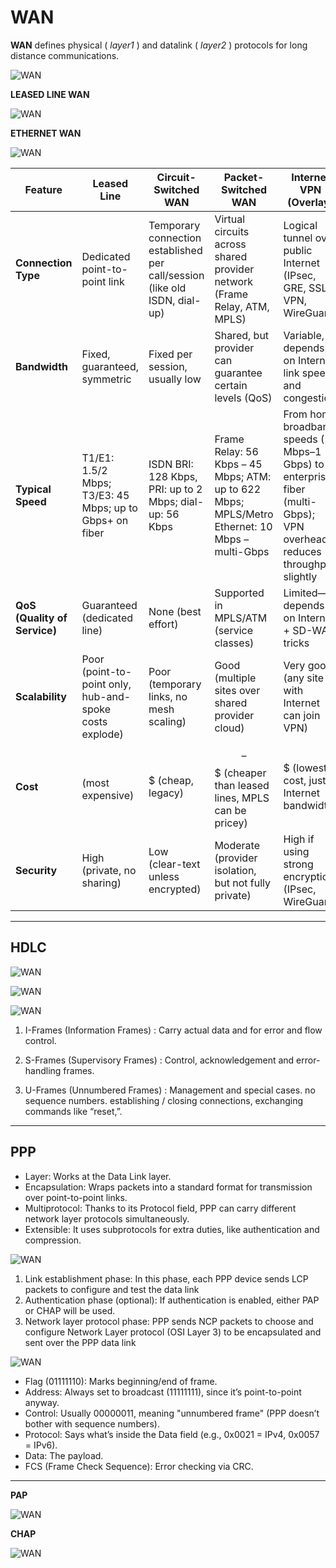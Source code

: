# WAN

**WAN** defines physical ( *layer1* ) and datalink ( *layer2* ) protocols for long distance communications.

![WAN](/images/wans.png)

**LEASED LINE WAN**

![WAN](/images/leased_line.png)

**ETHERNET WAN**

![WAN](/images/ethernet_wan.png)

| Feature                       | **Leased Line**                                     | **Circuit-Switched WAN**                                                   | **Packet-Switched WAN**                                                  | **Internet VPN (Overlay)**                                           |
| ------------------------------| --------------------------------------------------- | -------------------------------------------------------------------------- | ------------------------------------------------------------------------ | -------------------------------------------------------------------- |
| **Connection Type**           | Dedicated point-to-point link                       | Temporary connection established per call/session (like old ISDN, dial-up) | Virtual circuits across shared provider network (Frame Relay, ATM, MPLS) | Logical tunnel over public Internet (IPsec, GRE, SSL VPN, WireGuard) |
| **Bandwidth**                 | Fixed, guaranteed, symmetric                        | Fixed per session, usually low                                             | Shared, but provider can guarantee certain levels (QoS)                  | Variable, depends on Internet link speed and congestion              |
| **Typical Speed**             | T1/E1: 1.5/2 Mbps; T3/E3: 45 Mbps; up to Gbps+ on fiber | ISDN BRI: 128 Kbps, PRI: up to 2 Mbps; dial-up: 56 Kbps   | Frame Relay: 56 Kbps – 45 Mbps; ATM: up to 622 Mbps; MPLS/Metro Ethernet: 10 Mbps – multi-Gbps | From home broadband speeds (50 Mbps–1 Gbps) to enterprise fiber (multi-Gbps); VPN overhead reduces throughput slightly |
| **QoS (Quality of Service)**  | Guaranteed (dedicated line)                             | None (best effort)                                        | Supported in MPLS/ATM (service classes)                                                        | Limited—depends on Internet + SD-WAN tricks                                                                            |
| **Scalability**               | Poor (point-to-point only, hub-and-spoke costs explode) | Poor (temporary links, no mesh scaling)                   | Good (multiple sites over shared provider cloud)                                               | Very good (any site with Internet can join VPN)                                                                        |
| **Cost**                      | $$$$ (most expensive)                                   | $ (cheap, legacy)                                         | $$–$$$ (cheaper than leased lines, MPLS can be pricey)                                         | $ (lowest cost, just Internet bandwidth)                                                                               |
| **Security**                  | High (private, no sharing)                              | Low (clear-text unless encrypted)                         | Moderate (provider isolation, but not fully private)                                           | High if using strong encryption (IPsec, WireGuard)                                                                     |

---

## HDLC

![WAN](/images/hdlc.png)

![WAN](/images/hdlc_frame.png)

![WAN](/images/hdlc_frames.png)

1. I-Frames (Information Frames) : Carry actual data and for error and flow control.

2. S-Frames (Supervisory Frames) : Control, acknowledgement and error-handling frames.

3. U-Frames (Unnumbered Frames) : Management and special cases. no sequence numbers. establishing / closing connections, exchanging commands like “reset,”.

---

## PPP

- Layer: Works at the Data Link layer.
- Encapsulation: Wraps packets into a standard format for transmission over point-to-point links.
- Multiprotocol: Thanks to its Protocol field, PPP can carry different network layer protocols simultaneously.
- Extensible: It uses subprotocols for extra duties, like authentication and compression.

![WAN](/images/ppp_session.png)

1. Link establishment phase: In this phase, each PPP device sends LCP packets to configure and test the data link
2. Authentication phase (optional): If authentication is enabled, either PAP or CHAP will be used.
3. Network layer protocol phase: PPP sends NCP packets to choose and configure Network Layer protocol (OSI Layer 3) to be encapsulated and sent over the PPP data link

![WAN](/images/ppp.png)

- Flag (01111110): Marks beginning/end of frame.
- Address: Always set to broadcast (11111111), since it’s point-to-point anyway.
- Control: Usually 00000011, meaning "unnumbered frame" (PPP doesn’t bother with sequence numbers).
- Protocol: Says what’s inside the Data field (e.g., 0x0021 = IPv4, 0x0057 = IPv6).
- Data: The payload.
- FCS (Frame Check Sequence): Error checking via CRC.

---

**PAP**

![WAN](/images/pap-authentication.png)

**CHAP**

![WAN](/images/chap-authentication.png)
